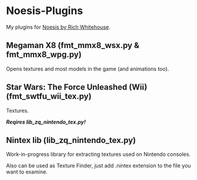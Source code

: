 # Noesis-Plugins

My plugins for [Noesis by Rich Whitehouse](http://richwhitehouse.com/index.php?content=inc_projects.php&showproject=91). 

## Megaman X8 (fmt_mmx8_wsx.py & fmt_mmx8_wpg.py) ##
Opens textures and most models in the game (and animations too).

## Star Wars: The Force Unleashed (Wii) (fmt_swtfu_wii_tex.py) ##
Textures.

***Reqires lib_zq_nintendo_tex.py!***

## Nintex lib (lib_zq_nintendo_tex.py) ##
Work-in-progress library for extracting textures used on Nintendo consoles.

Also can be used as Texture Finder, just add .nintex extension to the file you want to examine.
